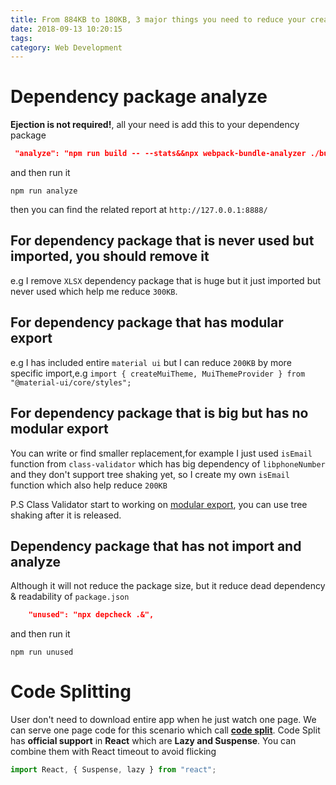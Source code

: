 ```yaml
---
title: From 884KB to 180KB, 3 major things you need to reduce your create react app bundle size
date: 2018-09-13 10:20:15
tags:
category: Web Development
---
```


# Dependency package analyze

**Ejection is not required!**, all your need is add this to your dependency package

```json
 "analyze": "npm run build -- --stats&&npx webpack-bundle-analyzer ./build/bundle-stats.json",
```

and then run it

```
npm run analyze
```

then you can find the related report at `http://127.0.0.1:8888/`

## For dependency package that is never used but imported, you should remove it

e.g I remove `XLSX` dependency package that is huge but it just imported but never used which help me reduce `300KB`.

## For dependency package that has modular export

e.g I has included entire `material ui` but I can reduce `200KB` by more specific import,e.g `import { createMuiTheme, MuiThemeProvider } from "@material-ui/core/styles";`

## For dependency package that is big but has no modular export

You can write or find smaller replacement,for example I just used `isEmail` function from `class-validator` which has big dependency of `libphoneNumber` and they don't support tree shaking yet, so I create my own `isEmail` function which also help reduce `200KB`

P.S
Class Validator start to working on [modular export](https://github.com/typestack/class-validator/pull/258), you can use tree shaking after it is released.


## Dependency package that has not import and analyze

Although it will not reduce the package size, but it reduce dead dependency & readability of `package.json`

```json
    "unused": "npx depcheck .&",
```

and then run it

```
npm run unused
```

# Code Splitting

User don't need to download entire app when he just watch one page. We can serve one page code for this scenario which call **[code split](https://reactjs.org/docs/code-splitting.html)**. Code Split has **official support** in **React** which are **Lazy and Suspense**.
You can combine them with React timeout to avoid flicking

```javascript
import React, { Suspense, lazy } from "react";
```
